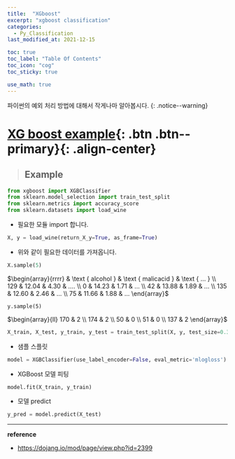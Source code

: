```yaml
---
title:  "XGboost"
excerpt: "xgboost classification"
categories:
  - Py_Classification
last_modified_at: 2021-12-15

toc: true
toc_label: "Table Of Contents"
toc_icon: "cog"
toc_sticky: true

use_math: true
---
```


 파이썬의 예외 처리 방법에 대해서 작게나마 알아봅시다.
{: .notice--warning}

# [XG boost example](#link){: .btn .btn--primary}{: .align-center}

> ## Example

```python
from xgboost import XGBClassifier
from sklearn.model_selection import train_test_split
from sklearn.metrics import accuracy_score
from sklearn.datasets import load_wine
```

- 필요한 모듈 import 합니다.

```python
X, y = load_wine(return_X_y=True, as_frame=True)
```

- 위와 같이 필요한 데이터를 가져옵니다.

```python
X.sample(5)
```

$\begin{array}{rrrr} 
& \text { alcohol } & \text { malicacid } & \text { ... } \\
129 & 12.04 & 4.30 & .... \\
0 & 14.23 & 1.71 & ... \\
42 & 13.88 & 1.89 & ... \\
135 & 12.60 & 2.46 & ... \\
75 & 11.66 & 1.88 & ...
\end{array}$

```
y.sample(5)
```

$\begin{array}{ll}
170 & 2 \\
174 & 2 \\
50 & 0 \\
51 & 0 \\
137 & 2
\end{array}$

```python
X_train, X_test, y_train, y_test = train_test_split(X, y, test_size=0.3, random_state=1)
```

- 샘플 스플릿

```python
model = XGBClassifier(use_label_encoder=False, eval_metric='mlogloss')
```

- XGBoost 모델 피팅

```python
model.fit(X_train, y_train)
```

- 모델 predict

```python
y_pred = model.predict(X_test)
```







---

**reference**

- <https://dojang.io/mod/page/view.php?id=2399>





